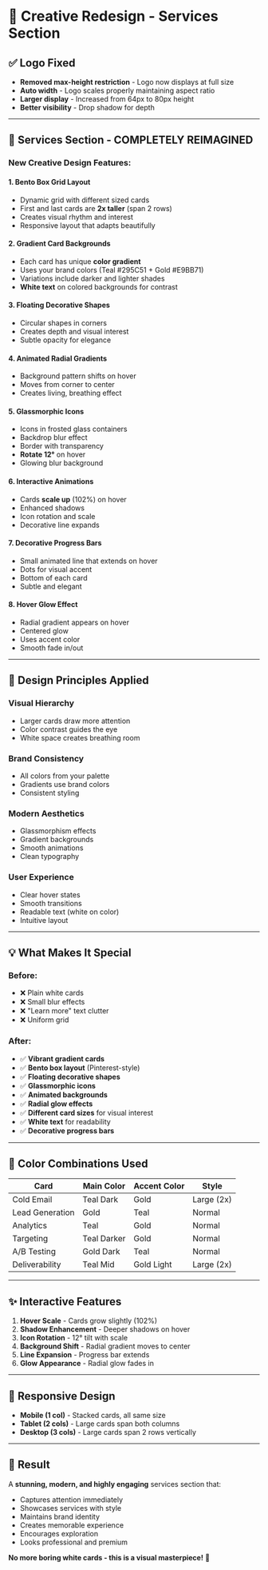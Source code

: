 # 🎨 Creative Redesign - Services Section

## ✅ Logo Fixed
- **Removed max-height restriction** - Logo now displays at full size
- **Auto width** - Logo scales properly maintaining aspect ratio
- **Larger display** - Increased from 64px to 80px height
- **Better visibility** - Drop shadow for depth

---

## 🚀 Services Section - COMPLETELY REIMAGINED

### New Creative Design Features:

#### 1. **Bento Box Grid Layout**
- Dynamic grid with different sized cards
- First and last cards are **2x taller** (span 2 rows)
- Creates visual rhythm and interest
- Responsive layout that adapts beautifully

#### 2. **Gradient Card Backgrounds**
- Each card has unique **color gradient**
- Uses your brand colors (Teal #295C51 + Gold #E9BB71)
- Variations include darker and lighter shades
- **White text** on colored backgrounds for contrast

#### 3. **Floating Decorative Shapes**
- Circular shapes in corners
- Creates depth and visual interest
- Subtle opacity for elegance

#### 4. **Animated Radial Gradients**
- Background pattern shifts on hover
- Moves from corner to center
- Creates living, breathing effect

#### 5. **Glassmorphic Icons**
- Icons in frosted glass containers
- Backdrop blur effect
- Border with transparency
- **Rotate 12°** on hover
- Glowing blur background

#### 6. **Interactive Animations**
- Cards **scale up** (102%) on hover
- Enhanced shadows
- Icon rotation and scale
- Decorative line expands

#### 7. **Decorative Progress Bars**
- Small animated line that extends on hover
- Dots for visual accent
- Bottom of each card
- Subtle and elegant

#### 8. **Hover Glow Effect**
- Radial gradient appears on hover
- Centered glow
- Uses accent color
- Smooth fade in/out

---

## 🎯 Design Principles Applied

### **Visual Hierarchy**
- Larger cards draw more attention
- Color contrast guides the eye
- White space creates breathing room

### **Brand Consistency**
- All colors from your palette
- Gradients use brand colors
- Consistent styling

### **Modern Aesthetics**
- Glassmorphism effects
- Gradient backgrounds
- Smooth animations
- Clean typography

### **User Experience**
- Clear hover states
- Smooth transitions
- Readable text (white on color)
- Intuitive layout

---

## 💡 What Makes It Special

### Before:
- ❌ Plain white cards
- ❌ Small blur effects
- ❌ "Learn more" text clutter
- ❌ Uniform grid

### After:
- ✅ **Vibrant gradient cards**
- ✅ **Bento box layout** (Pinterest-style)
- ✅ **Floating decorative shapes**
- ✅ **Glassmorphic icons**
- ✅ **Animated backgrounds**
- ✅ **Radial glow effects**
- ✅ **Different card sizes** for visual interest
- ✅ **White text** for readability
- ✅ **Decorative progress bars**

---

## 🎨 Color Combinations Used

| Card | Main Color | Accent Color | Style |
|------|-----------|--------------|-------|
| Cold Email | Teal Dark | Gold | Large (2x) |
| Lead Generation | Gold | Teal | Normal |
| Analytics | Teal | Gold | Normal |
| Targeting | Teal Darker | Gold | Normal |
| A/B Testing | Gold Dark | Teal | Normal |
| Deliverability | Teal Mid | Gold Light | Large (2x) |

---

## ✨ Interactive Features

1. **Hover Scale** - Cards grow slightly (102%)
2. **Shadow Enhancement** - Deeper shadows on hover
3. **Icon Rotation** - 12° tilt with scale
4. **Background Shift** - Radial gradient moves to center
5. **Line Expansion** - Progress bar extends
6. **Glow Appearance** - Radial glow fades in

---

## 📱 Responsive Design

- **Mobile (1 col)** - Stacked cards, all same size
- **Tablet (2 cols)** - Large cards span both columns
- **Desktop (3 cols)** - Large cards span 2 rows vertically

---

## 🎯 Result

A **stunning, modern, and highly engaging** services section that:
- Captures attention immediately
- Showcases services with style
- Maintains brand identity
- Creates memorable experience
- Encourages exploration
- Looks professional and premium

**No more boring white cards - this is a visual masterpiece!** 🚀

